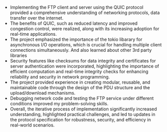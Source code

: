 - Implementing the FTP client and server using the QUIC protocol provided a comprehensive understanding of networking protocols, data transfer over the internet.
- The benefits of QUIC, such as reduced latency and improved congestion control, were realized, along with its increasing adoption for real-time applications.
- The project emphasized the importance of the tokio libarary for asynchronous I/O operations, which is crucial for handling multiple client connections simultaneously. And also learned about other 3rd party libraries
- Security features like checksums for data integrity and certificates for server authentication were incorporated, highlighting the importance of efficient computation and real-time integrity checks for enhancing reliability and security in network programming.
- The project provided experience in creating modular, reusable, and maintainable code through the design of the PDU structure and the upload/download mechanisms.
- Debugging network code and testing the FTP service under different conditions improved my problem-solving skills.
- Overall, the iterative process of implementation significantly increased understanding, highlighted practical challenges, and led to updates in the protocol specification for robustness, security, and efficiency in real-world scenarios.
